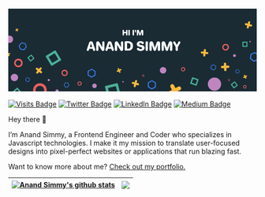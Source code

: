 [![Anand Simmy's GitHub Banner](./assets/GithubHeader.png)](https://anandsimmy.com/)

[![Visits Badge](https://badges.pufler.dev/visits/anandsimmy/anandsimmy)](https://anandsimmy.com/)
[![Twitter Badge](https://img.shields.io/badge/Twitter-Profile-informational?style=flat&logo=twitter&logoColor=white&color=1CA2F1)](https://twitter.com/AnandSimmy)
[![LinkedIn Badge](https://img.shields.io/badge/LinkedIn-Profile-informational?style=flat&logo=linkedin&logoColor=white&color=0D76A8)](https://www.linkedin.com/in/anandsimmy/)
[![Medium Badge](https://img.shields.io/badge/Medium-Profile-informational?style=flat&logo=medium&logoColor=white&color=black)](https://medium.com/@anandsimmy7)

Hey there 👋

I’m Anand Simmy, a Frontend Engineer and Coder who specializes in Javascript technologies. I make it my mission to translate user-focused designs into pixel-perfect websites or applications that run blazing fast.

Want to know more about me? [Check out my portfolio.](https://anandsimmy.com/)

| <a href="https://github.com/anandsimmy"><img align="center" src="https://github-readme-stats.vercel.app/api?username=anandsimmy&show_icons=true&count_private=true&theme=buefy&icon_color=7957d5&hide_border=true" alt="Anand Simmy's github stats" /></a> | <a href="https://github.com/anandsimmy"><img align="center" src="https://github-readme-stats.vercel.app/api/top-langs/?username=anandsimmy&show_icons=true&count_private=true&theme=buefy&icon_color=7957d5&layout=compact&hide_border=true" /></a> |
| ------------- | ------------- |
<!-- 
<a href="https://github.com/anandsimmy"><img align="center" src="https://github-readme-stats.vercel.app/api?username=anandsimmy&show_icons=true&count_private=true&theme=buefy&icon_color=7957d5&hide_border=true" alt="Anand Simmy's github stats" /></a>   <a href="https://github.com/anandsimmy"><img align="center" src="https://github-readme-stats.vercel.app/api/top-langs/?username=anandsimmy&show_icons=true&count_private=true&theme=buefy&icon_color=7957d5&layout=compact&hide_border=true" /></a> -->